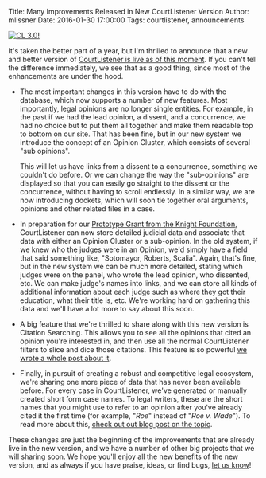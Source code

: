 Title: Many Improvements Released in New CourtListener Version
Author: mlissner
Date: 2016-01-30 17:00:00
Tags: courtlistener, announcements

<div class="left-image">
    <a href="https://www.courtlistener.com">
        <img src="{filename}/images/cl-3.png"
             alt="CL 3.0!"/>
    </a>
</div>

It's taken the better part of a year, but I'm thrilled to announce that a new and better version of [CourtListener is live as of this moment][cl]. If you can't tell the difference immediately, we see that as a good thing, since most of the enhancements are under the hood.

 - The most important changes in this version have to do with the database, which now supports a number of new features. Most importantly, legal opinions are no longer single entities. For example, in the past if we had the lead opinion, a dissent, and a concurrence, we had no choice but to put them all together and make them readable top to bottom on our site. That has been fine, but in our new system we introduce the concept of an Opinion Cluster, which consists of several "sub opinions".

     This will let us have links from a dissent to a concurrence, something we couldn't do before. Or we can change the way the "sub-opinions" are displayed so that you can easily go straight to the dissent or the concurrence, without having to scroll endlessly. In a similar way, we are now introducing dockets, which will soon tie together oral arguments, opinions and other related files in a case.

 - In preparation for our [Prototype Grant from the Knight Foundation][proto], CourtListener can now store detailed judicial data and associate that data with either an Opinion Cluster or a sub-opinion. In the old system, if we knew who the judges were in an Opinion, we'd simply have a field that said something like, "Sotomayor, Roberts, Scalia". Again, that's fine, but in the new system we can be much more detailed, stating which judges were on the panel, who wrote the lead opinion, who dissented, etc. We can make judge's names into links, and we can store all kinds of additional information about each judge such as where they got their education, what their title is, etc. We're working hard on gathering this data and we'll have a lot more to say about this soon.

 - A big feature that we're thrilled to share along with this new version is Citation Searching. This allows you to see all the opinions that cited an opinion you're interested in, and then use all the normal CourtListener filters to slice and dice those citations. This feature is so powerful [we wrote a whole post about it][1].

 - Finally, in pursuit of creating a robust and competitive legal ecosystem, we're sharing one more piece of data that has never been available before. For every case in CourtListener, we've generated or manually created short form case names. To legal writers, these are the short names that you might use to refer to an opinion after you've already cited it the first time (for example, "*Roe*" instead of "*Roe v. Wade*"). To read more about this, [check out out blog post on the topic][cns].

These changes are just the beginning of the improvements that are already live in the new version, and we have a number of other big projects that we will sharing soon. We hope you'll enjoy all the new benefits of the new version, and as always if you have praise, ideas, or find bugs, [let us know][contact]!


[1]: {filename}/citation-searching.md
[cns]: {filename}/short-form-case-names.md
[contact]: {filename}/pages/contact.md
[proto]: {filename}/knight-foundation-to-support-openjudiciary-org.md
[cl]: https://www.courtlistener.com

